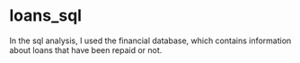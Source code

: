 # loans_sql
In the sql analysis, I used the financial database, which contains information about loans that have been repaid or not.
